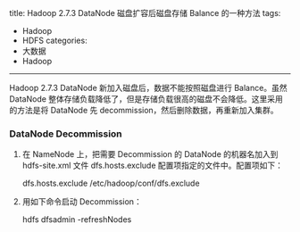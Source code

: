 title: Hadoop 2.7.3 DataNode 磁盘扩容后磁盘存储 Balance 的一种方法
tags:
- Hadoop
- HDFS
categories:
- 大数据
- Hadoop
---

Hadoop 2.7.3 DataNode 新加入磁盘后，数据不能按照磁盘进行 Balance。虽然 DataNode 整体存储负载降低了，但是存储负载很高的磁盘不会降低。这里采用的方法是将 DataNode 先 decommission，然后删除数据，再重新加入集群。

<!-- more -->

### DataNode Decommission

1. 在 NameNode 上，把需要 Decommission 的 DataNode 的机器名加入到 hdfs-site.xml 文件 dfs.hosts.exclude 配置项指定的文件中。配置项如下：

    <property>
      <name>dfs.hosts.exclude</name>
      <value>/etc/hadoop/conf/dfs.exclude</value>
    </property>
2. 用如下命令启动 Decommission：

    hdfs dfsadmin -refreshNodes


